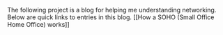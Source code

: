 The following project is a blog for helping me understanding networking.  Below are quick links to entries in this blog.
[[How a SOHO (Small Office Home Office) works]]
